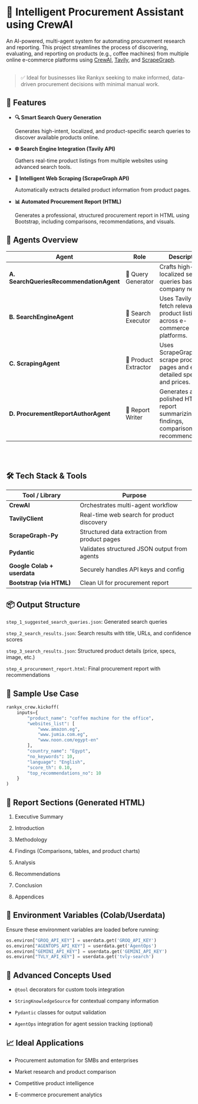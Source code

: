 # 🛒 Intelligent Procurement Assistant using CrewAI

An AI-powered, multi-agent system for automating procurement research and reporting. This project streamlines the process of discovering, evaluating, and reporting on products (e.g., coffee machines) from multiple online e-commerce platforms using [CrewAI](https://github.com/crewAIInc/crewAI), [Tavily](https://www.tavily.com/), and [ScrapeGraph](https://scrapegraphai.com/). <br><br>



> ✅ Ideal for businesses like Rankyx seeking to make informed, data-driven procurement decisions with minimal manual work.



## 🚀 Features

- **🔍 Smart Search Query Generation**
  
     Generates high-intent, localized, and product-specific search queries to discover available products online.

- **🌐 Search Engine Integration (Tavily API)**
  
     Gathers real-time product listings from multiple websites using advanced search tools.

- **🧠 Intelligent Web Scraping (ScrapeGraph API)**
  
     Automatically extracts detailed product information from product pages.

- **📊 Automated Procurement Report (HTML)**
  
     Generates a professional, structured procurement report in HTML using Bootstrap, including comparisons, recommendations, and visuals.




## 🧠 Agents Overview

| Agent                                   | Role                 | Description                                                                              |
| --------------------------------------- | -------------------- | ---------------------------------------------------------------------------------------- |
| **A. SearchQueriesRecommendationAgent** | 🧾 Query Generator   | Crafts high-value, localized search queries based on company needs.                      |
| **B. SearchEngineAgent**                | 🔎 Search Executor   | Uses Tavily to fetch relevant product listings across e-commerce platforms.              |
| **C. ScrapingAgent**                    | 🧹 Product Extractor | Uses ScrapeGraph to scrape product pages and extract detailed specs and prices.          |
| **D. ProcurementReportAuthorAgent**     | 📝 Report Writer     | Generates a polished HTML report summarizing findings, comparisons, and recommendations. |


<br><br>


## 🛠️ Tech Stack & Tools

| Tool / Library              | Purpose                                       |
| --------------------------- | --------------------------------------------- |
| **CrewAI**                  | Orchestrates multi-agent workflow             |
| **TavilyClient**            | Real-time web search for product discovery    |
| **ScrapeGraph-Py**          | Structured data extraction from product pages |
| **Pydantic**                | Validates structured JSON output from agents  |
| **Google Colab + userdata** | Securely handles API keys and config          |
| **Bootstrap (via HTML)**    | Clean UI for procurement report               |





## 📦 Output Structure

`step_1_suggested_search_queries.json`: Generated search queries

`step_2_search_results.json`: Search results with title, URLs, and confidence scores

`step_3_search_results.json`: Structured product details (price, specs, image, etc.)

`step_4_procurement_report.html`: Final procurement report with recommendations





## 📂 Sample Use Case

```python
rankyx_crew.kickoff(
    inputs={
        "product_name": "coffee machine for the office",
        "websites_list": [
            "www.amazon.eg", 
            "www.jumia.com.eg", 
            "www.noon.com/egypt-en"
        ],
        "country_name": "Egypt",
        "no_keywords": 10,
        "language": "English",
        "score_th": 0.10,
        "top_recommendations_no": 10
    }
)
```


## 📑 Report Sections (Generated HTML)

1. Executive Summary

2. Introduction

3. Methodology

3. Findings (Comparisons, tables, and product charts)

4. Analysis

5. Recommendations

6. Conclusion

7. Appendices


## 🔐 Environment Variables (Colab/Userdata)

Ensure these environment variables are loaded before running:

```python
os.environ["GROQ_API_KEY"] = userdata.get('GROQ_API_KEY')
os.environ["AGENTOPS_API_KEY"] = userdata.get('AgentOps')
os.environ["GEMINI_API_KEY"] = userdata.get('GEMINI_API_KEY')
os.environ["TVLY_API_KEY"] = userdata.get('tvly-search')
```




## 🧠 Advanced Concepts Used

- `@tool` decorators for custom tools integration

- `StringKnowledgeSource` for contextual company information

- `Pydantic` classes for output validation

- `AgentOps` integration for agent session tracking (optional)




## 📈 Ideal Applications

- Procurement automation for SMBs and enterprises

- Market research and product comparison

- Competitive product intelligence

- E-commerce procurement analytics

